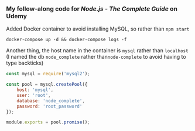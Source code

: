 ###  My follow-along code for *Node.js - The Complete Guide* on Udemy

Added Docker container to avoid installing MySQL, so rather than `npm start`
```
docker-compose up -d && docker-compose logs -f
```

Another thing, the host name in the container is `mysql` rather than `localhost` (I named the db `node_complete` rather than`node-complete` to avoid having to type backticks)
```javascript
const mysql = require('mysql2');

const pool = mysql.createPool({
    host: 'mysql',
    user: 'root',
    database: 'node_complete',
    password: 'root_password'
});

module.exports = pool.promise();
```
